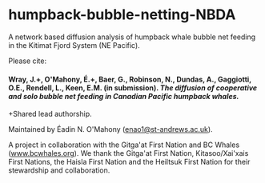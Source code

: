 # humpback-bubble-netting-NBDA
A network based diffusion analysis of humpback whale bubble net feeding in the Kitimat Fjord System (NE Pacific).

Please cite:

#### Wray, J.+, O'Mahony, É.+, Baer, G., Robinson, N., Dundas, A., Gaggiotti, O.E., Rendell, L., Keen, E.M. (in submission). *The diffusion of cooperative and solo bubble net feeding in Canadian Pacific humpback whales.*
+Shared lead authorship.

 
 
Maintained by Éadin N. O'Mahony (enao1@st-andrews.ac.uk).

A project in collaboration with the Gitga'at First Nation and BC Whales (www.bcwhales.org). We thank the Gitga'at First Nation, Kitasoo/Xai'xais First Nations, the Haisla First Nation and the Heiltsuk First Nation for their stewardship and collaboration.
